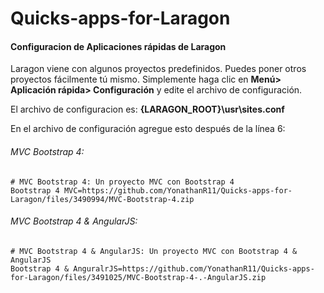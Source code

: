 # Quicks-apps-for-Laragon

#### Configuracion de Aplicaciones rápidas de Laragon

Laragon viene con algunos proyectos predefinidos. Puedes poner otros proyectos fácilmente tú mismo. Simplemente haga clic en **Menú> Aplicación rápida> Configuración** y edite el archivo de configuración.



El archivo  de configuracion es: **{LARAGON_ROOT}\usr\sites.conf**

En el archivo de configuración agregue esto después de la línea 6:



###### MVC Bootstrap 4:

```textile
# MVC Bootstrap 4: Un proyecto MVC con Bootstrap 4
Bootstrap 4 MVC=https://github.com/YonathanR11/Quicks-apps-for-Laragon/files/3490994/MVC-Bootstrap-4.zip
```

###### MVC Bootstrap 4 & AngularJS:

```textile
# MVC Bootstrap 4 & AngularJS: Un proyecto MVC con Bootstrap 4 & AngularJS
Bootstrap 4 & AnguralrJS=https://github.com/YonathanR11/Quicks-apps-for-Laragon/files/3491025/MVC-Bootstrap-4-.-AngularJS.zip
```

